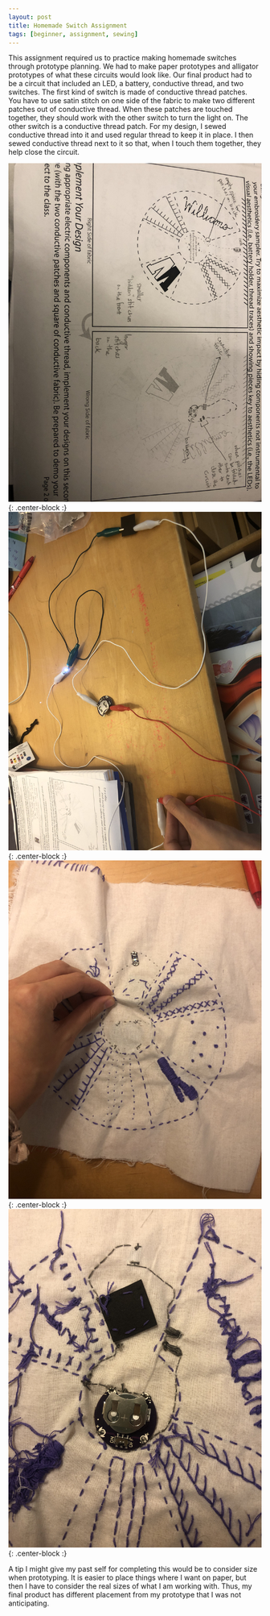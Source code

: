 ```yaml
---
layout: post
title: Homemade Switch Assignment
tags: [beginner, assignment, sewing]
---
```

This assignment required us to practice making homemade switches through prototype planning.
We had to make paper prototypes and alligator prototypes of what these circuits would look like.
Our final product had to be a circuit that included an LED, a battery, conductive thread, and two switches.
The first kind of switch is made of conductive thread patches.
You have to use satin stitch on one side of the fabric to make two different patches out of conductive thread.
When these patches are touched together, they should work with the other switch to turn the light on.
The other switch is a conductive thread patch.
For my design, I sewed conductive thread into it and used regular thread to keep it in place.
I then sewed conductive thread next to it so that, when I touch them together, they help close the circuit.

![Paper Prototype](/img/IMG_0069.JPG){: .center-block :}
![Alligator Clip Prototype](/img/IMG_0034.JPG){: .center-block :}
![Front](/img/IMG_0067.JPG){: .center-block :}
![Back](/img/IMG_0068.JPG){: .center-block :}

A tip I might give my past self for completing this would be to consider size when prototyping.
It is easier to place things where I want on paper, but then I have to consider the real sizes of what I am working with.
Thus, my final product has different placement from my prototype that I was not anticipating.
